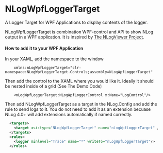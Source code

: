 [1]: https://github.com/erizet/NlogViewer

# NLogWpfLoggerTarget
A Logger Target for WPF Applications to display contents of the logger.

NLogWpfLoggerTarget is combination WPF-control and API to show NLog output in a WPF application. It is inspired by [The NLogViewer Project][1].

#### How to add it to your WPF Application

In your XAML, add the namespace to the window

        xmlns:nLogWpfLoggerTarget="clr-namespace:NLogWpfLoggerTarget.Controls;assembly=NLogWpfLoggerTarget"

Then add the control to the XAML where you would like it.  Ideally it should be nested inside of a grid (See The Demo Code)

        <nLogWpfLoggerTarget:NLogWpfLoggerControl x:Name="LogControl"/>

Then add NLogWpfLoggerTarget as a target in the NLog.Config and add the rule to send logs to it.  You do not need to add
it as an extension becuase NLog 4.0+ will add extensions automatically if named correctly.

```xml
  <targets>
    <target xsi:type="NLogWpfLoggerTarget" name="nLogWpfLoggerTarget" />
  </targets>
  <rules>
    <logger minlevel="Trace" name="*" writeTo="nLogWpfLoggerTarget"/>
  </rules>
```
